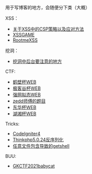 用于写博客的地方，会随便分下类（大概）


XSS：
+ [关于XSS中的CSP策略以及应对方法](https://github.com/ysllz/Blog/issues/4)
+ [XSSGAME](https://github.com/ysllz/Blog/issues/3)
+ [RootmeXSS](https://github.com/ysllz/Blog/issues/3)

挖洞：
+ [挖洞中后台要注意的地方](https://github.com/ysllz/Blog/issues/2)



CTF:
+ [鹤壁杯WEB ](https://github.com/ysllz/Blog/issues/5)
+ [极客谷杯WEB](https://github.com/ysllz/Blog/issues/8)
+ [强网拟态WEB](https://github.com/ysllz/Blog/issues/9)
+ [zedd师傅的题目](https://github.com/ysllz/Blog/issues/10)
+ [东华杯WEB](https://github.com/ysllz/Blog/issues/14)
+ [湖湘杯WEB](https://github.com/ysllz/Blog/blob/main/%E6%B9%96%E6%B9%98%E6%9D%AFWP.md)

Tricks:

+ [CodeIgniter4](https://github.com/ysllz/Blog/issues/13)
+ [Thinkphp5.0.24反序列化](https://github.com/ysllz/Blog/issues/1)
+ [任意文件包含导致的getshell](https://github.com/ysllz/Blog/issues/15)

BUU:
+ [GKCTF2021babycat](https://github.com/ysllz/Blog/issues/17)
